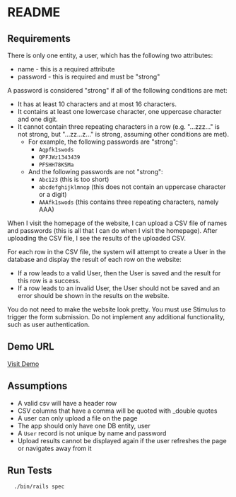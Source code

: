 # README

## Requirements

There is only one entity, a user, which has the following two attributes:
 - name - this is a required attribute
 - password - this is required and must be "strong"

A password is considered "strong" if all of the following conditions are met:
 - It has at least 10 characters and at most 16 characters.
 - It contains at least one lowercase character, one uppercase character and one digit.
 - It cannot contain three repeating characters in a row (e.g. "...zzz..." is not strong, but "...zz...z..." is strong, assuming other conditions are met).
   - For example, the following passwords are "strong":
     - `Aqpfk1swods`
     - `QPFJWz1343439`
     - `PFSHH78KSMa`
   - And the following passwords are not "strong":
     - `Abc123` (this is too short)
     - `abcdefghijklmnop` (this does not contain an uppercase character or a digit)
     - `AAAfk1swods` (this contains three repeating characters, namely AAA)

When I visit the homepage of the website, I can upload a CSV file of names and passwords (this is all that I can do when I visit the homepage).
After uploading the CSV file, I see the results of the uploaded CSV.

For each row in the CSV file, the system will attempt to create a User in the database and display the result of each row on the website:
 - If a row leads to a valid User, then the User is saved and the result for this row is a success.
 - If a row leads to an invalid User, the User should not be saved and an error should be shown in the results on the website.


You do not need to make the website look pretty. You must use Stimulus to trigger the form submission. Do not implement any additional functionality, such as user authentication.

## Demo URL
[ Visit Demo ](https://dais.ndungugitau.com)

## Assumptions
- A valid csv will have a header row
- CSV columns that have a comma will be quoted with _double quotes
- A user can only upload a file on the page
- The app should only have one DB entity, user
- A `User` record is not unique by name and password
- Upload results cannot be displayed again if the user refreshes the page or navigates away from it

## Run Tests
```shell
  ./bin/rails spec
```


